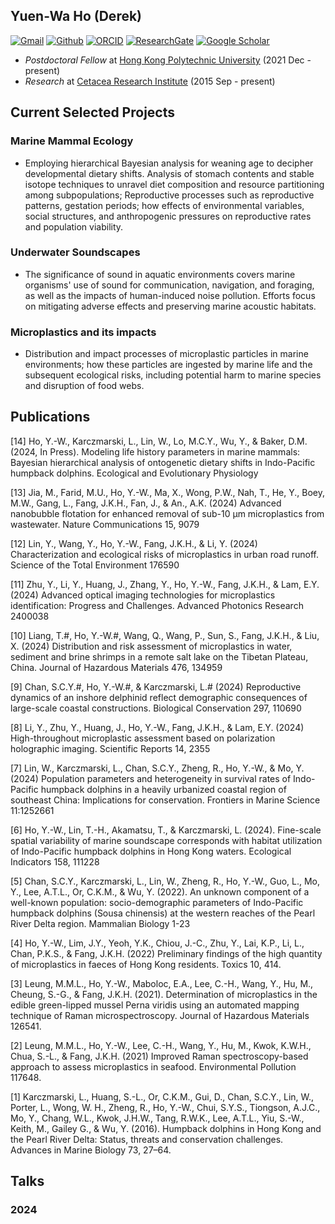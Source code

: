 ## Yuen-Wa Ho (Derek)

[![Gmail](https://img.shields.io/badge/Gmail-D14836?style=for-the-badge&logo=Gmail&logoColor=white&color=D14836)](mailto:hoyuenwaderek@gmail.com)
[![Github](https://img.shields.io/badge/Github-badge?style=for-the-badge&logo=Github&color=black)](https://github.com/YuenWaHo)
[![ORCID](https://img.shields.io/badge/ORCID-badge?style=for-the-badge&logo=ORCID&logoColor=white&color=Black)](https://orcid.org/0000-0003-1523-112X)
[![ResearchGate](https://img.shields.io/badge/RG-badge?style=for-the-badge&logo=ResearchGate&logoColor=ffffff&labelColor=000000&color=000000)](https://www.researchgate.net/profile/Yuen-Wa-Ho)
[![Google Scholar](https://img.shields.io/badge/GScholar-badge?style=for-the-badge&logo=GoogleScholar&color=ffffff)](https://scholar.google.com.hk/citations?user=rCZFcA4AAAAJ&hl=en)

- _Postdoctoral Fellow_ at [Hong Kong Polytechnic University](https://www.seafoodmeal.today/) (2021 Dec - present)
- _Research_ at [Cetacea Research Institute](https://www.hku-cetacean-ecology.net/cri) (2015 Sep - present)

## Current Selected Projects

### Marine Mammal Ecology

- Employing hierarchical Bayesian analysis for weaning age to decipher developmental dietary shifts. Analysis of stomach contents and stable isotope techniques to unravel diet composition and resource partitioning among subpopulations; Reproductive processes such as reproductive patterns, gestation periods; how effects of environmental variables, social structures, and anthropogenic pressures on reproductive rates and population viability.

### Underwater Soundscapes

- The significance of sound in aquatic environments covers marine organisms' use of sound for communication, navigation, and foraging, as well as the impacts of human-induced noise pollution. Efforts focus on mitigating adverse effects and preserving marine acoustic habitats.

### Microplastics and its impacts

- Distribution and impact processes of microplastic particles in marine environments; how these particles are ingested by marine life and the subsequent ecological risks, including potential harm to marine species and disruption of food webs.

## Publications

[14] Ho, Y.-W., Karczmarski, L., Lin, W., Lo, M.C.Y., Wu, Y., & Baker, D.M. (2024, In Press). Modeling life history parameters in marine mammals: Bayesian hierarchical analysis of ontogenetic dietary shifts in Indo-Pacific humpback dolphins. Ecological and Evolutionary Physiology

[13] Jia, M., Farid, M.U., Ho, Y.-W., Ma, X., Wong, P.W., Nah, T., He, Y., Boey, M.W., Gang, L., Fang, J.K.H., Fan, J., & An., A.K. (2024) Advanced nanobubble flotation for enhanced removal of sub-10 µm microplastics from wastewater. Nature Communications 15, 9079

[12] Lin, Y., Wang, Y., Ho, Y.-W., Fang, J.K.H., & Li, Y. (2024) Characterization and ecological risks of microplastics in urban road runoff. Science of the Total Environment 176590

[11] Zhu, Y., Li, Y., Huang, J., Zhang, Y., Ho, Y.-W., Fang, J.K.H., & Lam, E.Y. (2024) Advanced optical imaging technologies for microplastics identification: Progress and Challenges. Advanced Photonics Research 2400038

[10] Liang, T.#, Ho, Y.-W.#, Wang, Q., Wang, P., Sun, S., Fang, J.K.H., & Liu, X. (2024) Distribution and risk assessment of microplastics in water, sediment and brine shrimps in a remote salt lake on the Tibetan Plateau, China. Journal of Hazardous Materials 476, 134959

[9] Chan, S.C.Y.#, Ho, Y.-W.#, & Karczmarski, L.# (2024) Reproductive dynamics of an inshore delphinid reflect demographic consequences of large-scale coastal constructions. Biological Conservation 297, 110690

[8] Li, Y., Zhu, Y., Huang, J., Ho, Y.-W., Fang, J.K.H., & Lam, E.Y. (2024) High-throughout microplastic assessment based on polarization holographic imaging. Scientific Reports 14, 2355

[7] Lin, W., Karczmarski, L., Chan, S.C.Y., Zheng, R., Ho, Y.-W., & Mo, Y. (2024) Population parameters and heterogeneity in survival rates of Indo-Pacific humpback dolphins in a heavily urbanized coastal region of southeast China: Implications for conservation. Frontiers in Marine Science 11:1252661

[6] Ho, Y.-W., Lin, T.-H., Akamatsu, T., & Karczmarski, L. (2024). Fine-scale spatial variability of marine soundscape corresponds with habitat utilization of Indo-Pacific humpback dolphins in Hong Kong waters. Ecological Indicators 158, 111228

[5] Chan, S.C.Y., Karczmarski, L., Lin, W., Zheng, R., Ho, Y.-W., Guo, L., Mo, Y., Lee, A.T.L., Or, C.K.M., & Wu, Y. (2022). An unknown component of a well-known population: socio-demographic parameters of Indo-Pacific humpback dolphins (Sousa chinensis) at the western reaches of the Pearl River Delta region. Mammalian Biology 1-23

[4] Ho, Y.-W., Lim, J.Y., Yeoh, Y.K., Chiou, J.-C., Zhu, Y., Lai, K.P., Li, L., Chan, P.K.S., & Fang, J.K.H. (2022) Preliminary findings of the high quantity of microplastics in faeces of Hong Kong residents. Toxics 10, 414.

[3] Leung, M.M.L., Ho, Y.-W., Maboloc, E.A., Lee, C.-H., Wang, Y., Hu, M., Cheung, S.-G., & Fang, J.K.H. (2021). Determination of microplastics in the edible green-lipped mussel Perna viridis using an automated mapping technique of Raman microspectroscopy. Journal of Hazardous Materials 126541.

[2] Leung, M.M.L., Ho, Y.-W., Lee, C.-H., Wang, Y., Hu, M., Kwok, K.W.H., Chua, S.-L., & Fang, J.K.H. (2021) Improved Raman spectroscopy-based approach to assess microplastics in seafood. Environmental Pollution 117648.

[1] Karczmarski, L., Huang, S.-L., Or, C.K.M., Gui, D., Chan, S.C.Y., Lin, W., Porter, L., Wong, W. H., Zheng, R., Ho, Y.-W., Chui, S.Y.S., Tiongson, A.J.C., Mo, Y., Chang, W.L., Kwok, J.H.W., Tang, R.W.K., Lee, A.T.L., Yiu, S.-W., Keith, M., Gailey G., & Wu, Y. (2016). Humpback dolphins in Hong Kong and the Pearl River Delta: Status, threats and conservation challenges. Advances in Marine Biology 73, 27–64.

## Talks

### 2024

<!--
**YuenWaHo/YuenWaHo** is a ✨ _special_ ✨ repository because its `README.md` (this file) appears on your GitHub profile.

Here are some ideas to get you started:

- 🔭 I’m currently working on ...
- Soundsacpe
- 🌱 I’m currently learning ...
- 👯 I’m looking to collaborate on ...
- 🤔 I’m looking for help with ...
- 💬 Ask me about ...
- 📫 How to reach me: ...
- 😄 Pronouns: ...
- ⚡ Fun fact: ...
-->
